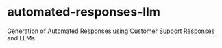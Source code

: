 # automated-responses-llm
Generation of Automated Responses using [Customer Support Responses](https://huggingface.co/datasets/Kaludi/Customer-Support-Responses) and LLMs
